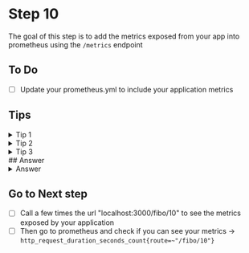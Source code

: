# Step 10

The goal of this step is to add the metrics exposed from your app into prometheus using the `/metrics` endpoint

## To Do

- [ ] Update your prometheus.yml to include your application metrics


## Tips

<details>
    <summary>Tip 1</summary>

https://prometheus.io/docs/introduction/overview/

</details>

<details>
    <summary>Tip 2</summary>

`prometheus.yml` 

</details>
<details>
    <summary>Tip 3</summary>

```yaml
- job_name: "node-application-monitoring-app"
    scrape_interval: 5s
    static_configs:
      - targets: ["app:3000"]
```
</details>
## Answer

<details>
    <summary>Answer</summary>

`prometheus.yml`

```yaml
global:
  scrape_interval: 15s

scrape_configs:
  - job_name: "prometheus"
    scrape_interval: 5s
    static_configs:
      - targets: ["prometheus:9090"]

  - job_name: "node"
    scrape_interval: 5s
    static_configs:
      - targets: ["node-exporter:9100"]
  
  - job_name: "node-application-monitoring-app"
    scrape_interval: 5s
    static_configs:
      - targets: ["app:3000"]
```
</details>


## Go to Next step

- [ ] Call a few times the url "localhost:3000/fibo/10" to see the metrics exposed by your application
- [ ] Then go to prometheus and check if you can see your metrics -> `http_request_duration_seconds_count{route=~"/fibo/10"}` 